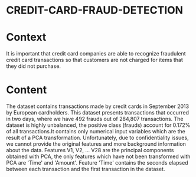 # CREDIT-CARD-FRAUD-DETECTION

# Context
It is important that credit card companies are able to recognize fraudulent credit card transactions so that customers are not charged for items that they did not purchase.

# Content
The dataset contains transactions made by credit cards in September 2013 by European cardholders.
This dataset presents transactions that occurred in two days, where we have 492 frauds out of 284,807 transactions. The dataset is highly unbalanced, the positive class (frauds) account for 0.172% of all transactions.It contains only numerical input variables which are the result of a PCA transformation. Unfortunately, due to confidentiality issues, we cannot provide the original features and more background information about the data. Features V1, V2, … V28 are the principal components obtained with PCA, the only features which have not been transformed with PCA are 'Time' and 'Amount'. Feature 'Time' contains the seconds elapsed between each transaction and the first transaction in the dataset. 

